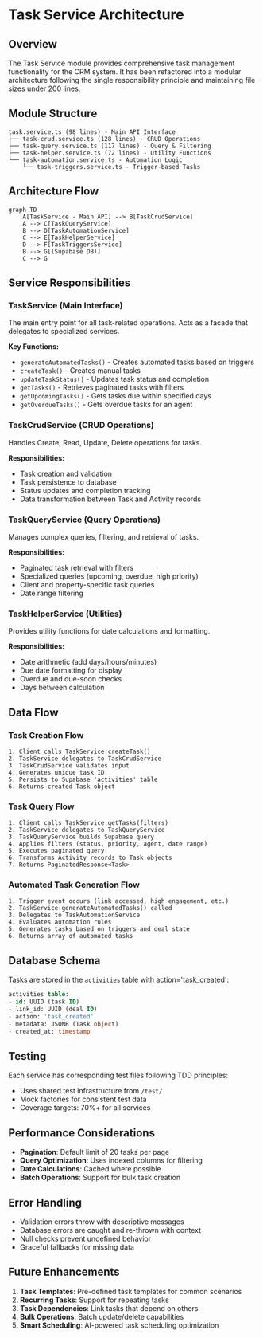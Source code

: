 # Task Service Architecture

## Overview

The Task Service module provides comprehensive task management functionality for the CRM system. It has been refactored into a modular architecture following the single responsibility principle and maintaining file sizes under 200 lines.

## Module Structure

```
task.service.ts (98 lines) - Main API Interface
├── task-crud.service.ts (128 lines) - CRUD Operations
├── task-query.service.ts (117 lines) - Query & Filtering
├── task-helper.service.ts (72 lines) - Utility Functions
└── task-automation.service.ts - Automation Logic
    └── task-triggers.service.ts - Trigger-based Tasks
```

## Architecture Flow

```mermaid
graph TD
    A[TaskService - Main API] --> B[TaskCrudService]
    A --> C[TaskQueryService]
    B --> D[TaskAutomationService]
    C --> E[TaskHelperService]
    D --> F[TaskTriggersService]
    B --> G[(Supabase DB)]
    C --> G
```

## Service Responsibilities

### TaskService (Main Interface)
The main entry point for all task-related operations. Acts as a facade that delegates to specialized services.

**Key Functions:**
- `generateAutomatedTasks()` - Creates automated tasks based on triggers
- `createTask()` - Creates manual tasks
- `updateTaskStatus()` - Updates task status and completion
- `getTasks()` - Retrieves paginated tasks with filters
- `getUpcomingTasks()` - Gets tasks due within specified days
- `getOverdueTasks()` - Gets overdue tasks for an agent

### TaskCrudService (CRUD Operations)
Handles Create, Read, Update, Delete operations for tasks.

**Responsibilities:**
- Task creation and validation
- Task persistence to database
- Status updates and completion tracking
- Data transformation between Task and Activity records

### TaskQueryService (Query Operations)
Manages complex queries, filtering, and retrieval of tasks.

**Responsibilities:**
- Paginated task retrieval with filters
- Specialized queries (upcoming, overdue, high priority)
- Client and property-specific task queries
- Date range filtering

### TaskHelperService (Utilities)
Provides utility functions for date calculations and formatting.

**Responsibilities:**
- Date arithmetic (add days/hours/minutes)
- Due date formatting for display
- Overdue and due-soon checks
- Days between calculation

## Data Flow

### Task Creation Flow
```
1. Client calls TaskService.createTask()
2. TaskService delegates to TaskCrudService
3. TaskCrudService validates input
4. Generates unique task ID
5. Persists to Supabase 'activities' table
6. Returns created Task object
```

### Task Query Flow
```
1. Client calls TaskService.getTasks(filters)
2. TaskService delegates to TaskQueryService
3. TaskQueryService builds Supabase query
4. Applies filters (status, priority, agent, date range)
5. Executes paginated query
6. Transforms Activity records to Task objects
7. Returns PaginatedResponse<Task>
```

### Automated Task Generation Flow
```
1. Trigger event occurs (link accessed, high engagement, etc.)
2. TaskService.generateAutomatedTasks() called
3. Delegates to TaskAutomationService
4. Evaluates automation rules
5. Generates tasks based on triggers and deal state
6. Returns array of automated tasks
```

## Database Schema

Tasks are stored in the `activities` table with action='task_created':

```sql
activities table:
- id: UUID (task ID)
- link_id: UUID (deal ID)
- action: 'task_created'
- metadata: JSONB (Task object)
- created_at: timestamp
```

## Testing

Each service has corresponding test files following TDD principles:
- Uses shared test infrastructure from `/test/`
- Mock factories for consistent test data
- Coverage targets: 70%+ for all services

## Performance Considerations

- **Pagination**: Default limit of 20 tasks per page
- **Query Optimization**: Uses indexed columns for filtering
- **Date Calculations**: Cached where possible
- **Batch Operations**: Support for bulk task creation

## Error Handling

- Validation errors throw with descriptive messages
- Database errors are caught and re-thrown with context
- Null checks prevent undefined behavior
- Graceful fallbacks for missing data

## Future Enhancements

1. **Task Templates**: Pre-defined task templates for common scenarios
2. **Recurring Tasks**: Support for repeating tasks
3. **Task Dependencies**: Link tasks that depend on others
4. **Bulk Operations**: Batch update/delete capabilities
5. **Smart Scheduling**: AI-powered task scheduling optimization